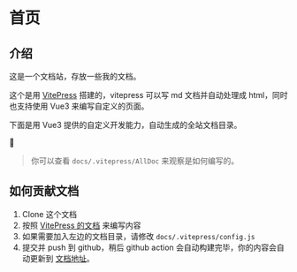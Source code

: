 <script setup>
    import AllDoc from './.vitepress/AllDoc/AllDoc.vue'
</script>

# 首页

## 介绍

这是一个文档站，存放一些我的文档。

这个是用 [VitePress](https://vitepress.dev/) 搭建的，vitepress 可以写 md 文档并自动处理成 html，同时也支持使用 Vue3 来编写自定义的页面。

下面是用 Vue3 提供的自定义开发能力，自动生成的全站文档目录。

:rocket:<AllDoc></AllDoc>

> 你可以查看 `docs/.vitepress/AllDoc` 来观察是如何编写的。

## 如何贡献文档

1. Clone 这个文档
2. 按照 [VitePress 的文档](https://vitepress.dev/) 来编写内容
3. 如果需要加入左边的文档目录，请修改 `docs/.vitepress/config.js`
4. 提交并 push 到 github，稍后 github action 会自动构建完毕，你的内容会自动更新到 [文档地址](https://wordcube-inc.github.io/xtdoc/)。
